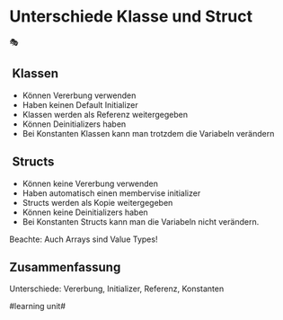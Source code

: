 # Unterschiede Klasse und Struct
🎭

##  Klassen

- Können Vererbung verwenden
- Haben keinen Default Initializer
- Klassen werden als Referenz weitergegeben
- Können Deinitializers haben
- Bei Konstanten Klassen kann man trotzdem die Variabeln verändern

##  Structs

- Können keine Vererbung verwenden
- Haben automatisch einen membervise initializer
- Structs werden als Kopie weitergegeben
- Können keine Deinitializers haben
- Bei Konstanten Structs kann man die Variabeln nicht verändern.

Beachte: Auch Arrays sind Value Types!

## Zusammenfassung
Unterschiede: Vererbung, Initializer, Referenz, Konstanten

#learning unit#